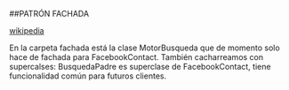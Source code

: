##PATRÓN FACHADA

[wikipedia](http://en.wikipedia.org/wiki/Facade_pattern)


En la carpeta fachada está la clase MotorBusqueda que de momento solo hace de fachada para FacebookContact.
También cacharreamos con supercalses: BusquedaPadre es superclase de FacebookContact, tiene funcionalidad común para futuros clientes.
